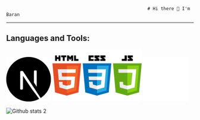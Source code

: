                                                          # Hi there 👋 I'm Baran
---



## Languages and Tools:

<img src="next-js.svg" width="120px">     <img src="htmlcssjs.png" width="240px">       <img src="tailwind.png" width="120px">




![Github stats 2](https://github-readme-stats.vercel.app/api?username=clophy&show_icons=true&theme=radical)
